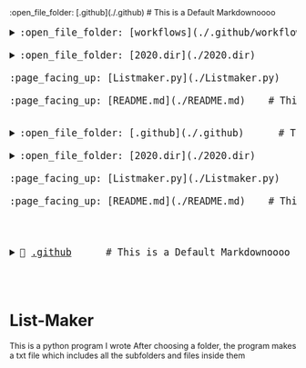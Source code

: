 <summary>:open_file_folder: [.github](./.github)      # This is a Default Markdownoooo</summary>
<big><pre>
<details> 
<summary>:open_file_folder: [workflows](./.github/workflows) </summary><blockquote>
:page_facing_up: [pythonpackage.yml](./.github/workflows/pythonpackage.yml) # new</details></details>
<details style="padding-left: 0px"> <summary>:open_file_folder: [2020.dir](./2020.dir) </summary><blockquote>
:page_facing_up: [abc.txt](./2020.dir/abc.txt) </details>
:page_facing_up: [Listmaker.py](./Listmaker.py) <br/>
:page_facing_up: [README.md](./README.md)    # This is a Default Comment!<br/>
</pre></big>
<big><pre>
<details style="padding-left: 0px"> <summary>:open_file_folder: [.github](./.github)      # This is a Default Markdownoooo</summary><blockquote>
<details> <summary>:open_file_folder: [workflows](./.github/workflows) </summary><blockquote>
:page_facing_up: [pythonpackage.yml](./.github/workflows/pythonpackage.yml) # new</details></details>
<details style="padding-left: 0px"> <summary>:open_file_folder: [2020.dir](./2020.dir) </summary><blockquote>
:page_facing_up: [abc.txt](./2020.dir/abc.txt) </details>
:page_facing_up: [Listmaker.py](./Listmaker.py) <br/>
:page_facing_up: [README.md](./README.md)    # This is a Default Comment!<br/>
</pre></big>

<big><pre>
<details style="padding-left: 0px"> <summary>📂 <a href="./.github">.github</a>      # This is a Default Markdownoooo</summary><blockquote>
          
<details style="padding-left: 16px"> <summary>📂 <a href=./.github/workflows">workflows</a> </summary><blockquote>
          
<a href="./.github/workflows/pythonpackage.yml">📄 [pythonpackage.yml]</a> # new</details></details>
            
</pre></big>

# List-Maker
This is a python program I wrote
After choosing a folder, the program makes a txt file which includes all the subfolders and files inside them


